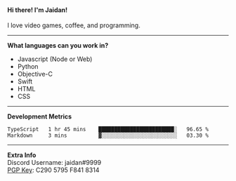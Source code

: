 #### Hi there! I'm Jaidan!
I love video games, coffee, and programming.

---
**What languages can you work in?**<br>
- Javascript (Node or Web)
- Python
- Objective-C
- Swift
- HTML
- CSS

---
**Development Metrics**<br>
<!--START_SECTION:waka-->
```text
TypeScript   1 hr 45 mins    ████████████████████████░   96.65 % 
Markdown     3 mins          ▓░░░░░░░░░░░░░░░░░░░░░░░░   03.30 % 
```
<!--END_SECTION:waka-->

---
**Extra Info**<br>
Discord Username: jaidan#9999  
[PGP Key](https://keybase.io/monotrix/pgp_keys.asc): C290 5795 F841 8314
